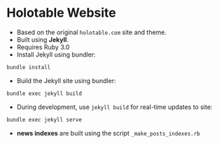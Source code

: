Holotable Website
=================


* Based on the original `holotable.com` site and theme.
* Built using **Jekyll**.
* Requires Ruby 3.0
* Install Jekyll using bundler:
```bash
bundle install
```
* Build the Jekyll site using bundler:
```bash
bundle exec jekyll build
```
* During development, use `jekyll build` for real-time updates to site:
```bash
bundle exec jekyll serve
```
* **news indexes** are built using the script `_make_posts_indexes.rb`